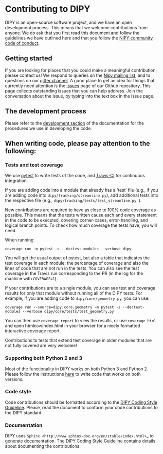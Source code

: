 # Contributing to DIPY

DIPY is an open-source software project, and we have an open development
process. This means that we welcome contributions from anyone. We do ask that
you first read this document and follow the guidelines we have outlined here and
that you follow the [NIPY community code of conduct](http://nipy.org/conduct.html).

## Getting started

If you are looking for places that you could make a meaningful contribution,
please contact us! We respond to queries on the [Nipy mailing
list](https://mail.python.org/mailman/listinfo/neuroimaging), and to questions
on our [gitter channel](https://gitter.im/nipy/dipy). A good place to get an
idea for things that currently need attention is the
[issues](https://github.com/nipy/dipy/issues) page of our Github repository.
This page collects outstanding issues that you can help address. Join the
conversation about the issue, by typing into the text box in the issue page.

## The development process

Please refer to the [development section](https://dipy.org/documentation/1.0.0./devel/)
of the documentation for the procedures we use in developing the code.

## When writing code, please pay attention to the following:

### Tests and test coverage

We use [pytest](https://docs.pytest.org) to write tests of the code,
and [Travis-CI](https://travis-ci.org/nipy/dipy) for continuous integration.

If you are adding code into a module that already has a 'test' file (e.g., if
you are adding code into ``dipy/tracking/streamline.py``), add additional tests
into the respective file (e.g., ``dipy/tracking/tests/test_streamline.py ``).

New contributions are required to have as close to 100% code coverage as
possible. This means that the tests written cause each and every statement in
the code to be executed, covering corner-cases, error-handling, and logical
branch points. To check how much coverage the tests have, you will need.

When running:

    coverage run -m pytest -s --doctest-modules --verbose dipy

You will get the usual output of pytest, but also a table that indicates the test
coverage in each module: the percentage of coverage and also the lines of code
that are not run in the tests. You can also see the test coverage in the Travis
run corresponding to the PR (in the log for the machine with ``COVERAGE=1``).

If your contributions are to a single module, you can see test and
coverage results for only that module without running all of the DIPY
tests. For example, if you are adding code to ``dipy/core/geometry.py``,
you can use:

    coverage run --source=dipy.core.geometry -m pytest -s --doctest-modules --verbose dipy/core/tests/test_geometry.py

You can then use ``coverage report`` to view the results, or use
``coverage html`` and open htmlcov/index.html in your browser for a
nicely formatted interactive coverage report.

Contributions to tests that extend test coverage in older modules that are not
fully covered are very welcome!

### Supporting both Python 2 and 3

Most of the functionality in DIPY works on both Python 3 and Python 2. Please
follow the instructions [here](http://dipy.org/devel/python3.html) to
write code that works on both versions.

### Code style

Code contributions should be formatted according to the [DIPY Coding Style Guideline](./doc/devel/coding_style_guideline.rst).
Please, read the document to conform your code contributions to the DIPY standard.


### Documentation

DIPY uses `Sphinx <http://www.sphinx-doc.org/en/stable/index.html>`_ to generate
documentation. The
[DIPY Coding Style Guideline](http://nipy.org/dipy/devel/coding_style_guideline.html)
contains details about documenting the contributions.
